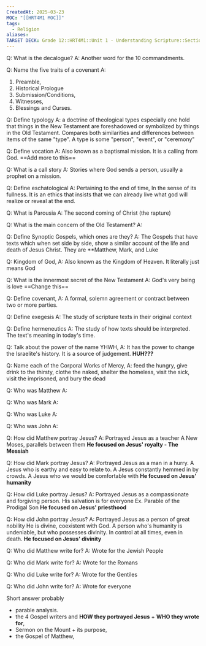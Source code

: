 ```yaml
---
CreatedAt: 2025-03-23
MOC: "[[HRT4M1 MOC]]"
tags:
  - Religion
aliases: 
TARGET DECK: Grade 12::HRT4M1::Unit 1 - Understanding Scripture::Section 2-3
---
```

Q: What is the decalogue?
A: Another word for the 10 commandments.


Q: Name the five traits of a covenant
A: 
1. Preamble, 
2. Historical Prologue
3. Submission/Conditions, 
4. Witnesses, 
5. Blessings and Curses.


Q: Define typology
A: a doctrine of theological types especially one hold that things in the New Testament are foreshadowed or symbolized by things in the Old Testament. Compares both similarities and differences between items of the same "type". A type is some "person", "event", or "ceremony"


Q: Define vocation 
A: Also known as a baptismal mission. It is a calling from God. ==Add more to this==


Q: What is a call story 
A: Stories where God sends a person, usually a prophet on a mission. 


Q: Define eschatological 
A: Pertaining to the end of time, In the sense of its fullness. It is an ethics that insists that we can already live what god will realize or reveal at the end.


Q: What is Parousia 
A: The second coming of Christ (the rapture)


Q: What is the main concern of the Old Testament?
A:

Q: Define Synoptic Gospels, which ones are they?
A: The Gospels that have texts which when set side by side, show a similar account of the life and death of Jesus Christ. They are **Matthew, Mark, and Luke



Q: Kingdom of God, 
A: Also known as the Kingdom of Heaven. It literally just means God


Q: What is the innermost secret of the New Testament
A: God's very being is love ==Change this== 


Q: Define covenant, 
A: A formal, solemn agreement or contract between two or more parties. 


Q: Define exegesis 
A: The study of scripture texts in their original context


Q: Define hermeneutics
A: The study of how texts should be interpreted. The text's meaning in today's time.


Q: Talk about the power of the name YHWH,
A: It has the power to change the Israelite's history. It is a source of judgement. **HUH???**


Q: Name each of the Corporal Works of Mercy,
A: feed the hungry, give drink to the thirsty, clothe the naked, shelter the homeless, visit the sick, visit the imprisoned, and bury the dead

Q: Who was Matthew 
A: 

Q: Who was Mark 
A: 

Q: Who was Luke 
A: 

Q: Who was John 
A: 

Q: How did Matthew portray Jesus?
A: Portrayed Jesus as a teacher
A New Moses, parallels between them
**He focused on Jesus' royalty - The Messiah**


Q: How did Mark portray Jesus?
A: Portrayed Jesus as a man in a hurry. 
A Jesus who is earthy and easy to relate to. 
A Jesus constantly hemmed in by crowds.
A Jesus who we would be comfortable with
**He focused on Jesus' humanity**


Q: How did Luke portray Jesus?
A: Portrayed Jesus as a compassionate and forgiving person.
His salvation is for everyone
Ex. Parable of the Prodigal Son
**He focused on Jesus' priesthood**


Q: How did John portray Jesus?
A: Portrayed Jesus as a person of great nobility
He is divine, coexistent with God. 
A person who's humanity is undeniable, but who possesses divinity.
In control at all times, even in death.
**He focused on Jesus' divinity**


Q: Who did Matthew write for?
A: Wrote for the Jewish People


Q: Who did Mark write for?
A: Wrote for the Romans


Q: Who did Luke write for?
A: Wrote for the Gentiles


Q: Who did John write for?
A: Wrote for everyone




Short answer probably
- parable analysis.
- the 4 Gospel writers and **HOW they portrayed Jesus** + **WHO they wrote for**,
- Sermon on the Mount + its purpose, 
- the Gospel of Matthew,